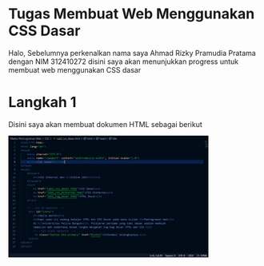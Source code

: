 # Tugas Membuat Web Menggunakan CSS Dasar
Halo, Sebelumnya perkenalkan nama saya Ahmad Rizky Pramudia Pratama dengan NIM 312410272
disini saya akan menunjukkan progress untuk membuat web menggunakan CSS dasar

# Langkah 1
Disini saya akan membuat dokumen HTML sebagai berikut

<img src="Langkah 1.png" alt="Tutorial" width="400">
